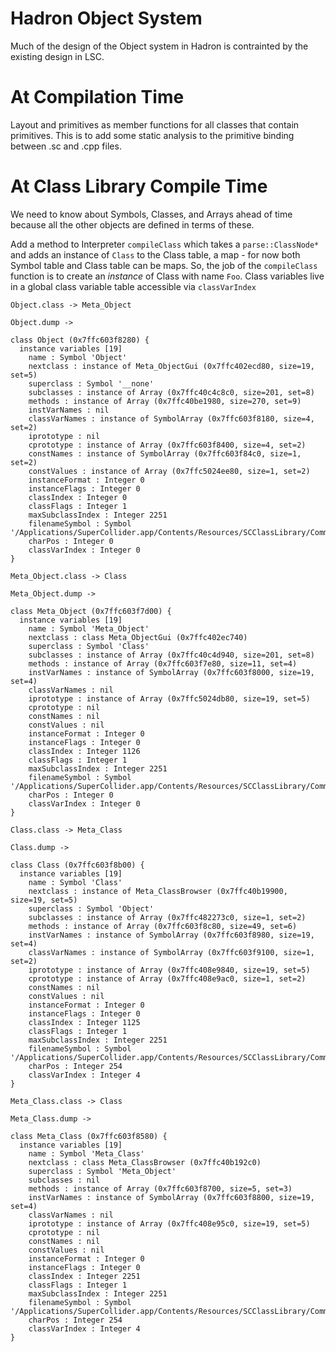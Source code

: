 # Hadron Object System

Much of the design of the Object system in Hadron is contrainted by the existing design in LSC.

# At Compilation Time

Layout and primitives as member functions for all classes that contain primitives. This is to add some static analysis
to the primitive binding between .sc and .cpp files.

# At Class Library Compile Time

We need to know about Symbols, Classes, and Arrays ahead of time because all the other objects are defined in terms
of these.

Add a method to Interpreter `compileClass` which takes a `parse::ClassNode*` and adds an instance of `Class` to the
Class table, a map - for now both Symbol table and Class table can be maps. So, the job of the `compileClass` function
is to create an *instance* of Class with name `Foo`. Class variables live in a global class variable table accessible
via `classVarIndex`

```
Object.class -> Meta_Object

Object.dump ->

class Object (0x7ffc603f8280) {
  instance variables [19]
    name : Symbol 'Object'
    nextclass : instance of Meta_ObjectGui (0x7ffc402ecd80, size=19, set=5)
    superclass : Symbol '__none'
    subclasses : instance of Array (0x7ffc40c4c8c0, size=201, set=8)
    methods : instance of Array (0x7ffc40be1980, size=270, set=9)
    instVarNames : nil
    classVarNames : instance of SymbolArray (0x7ffc603f8180, size=4, set=2)
    iprototype : nil
    cprototype : instance of Array (0x7ffc603f8400, size=4, set=2)
    constNames : instance of SymbolArray (0x7ffc603f84c0, size=1, set=2)
    constValues : instance of Array (0x7ffc5024ee80, size=1, set=2)
    instanceFormat : Integer 0
    instanceFlags : Integer 0
    classIndex : Integer 0
    classFlags : Integer 1
    maxSubclassIndex : Integer 2251
    filenameSymbol : Symbol '/Applications/SuperCollider.app/Contents/Resources/SCClassLibrary/Common/Core/Object.sc'
    charPos : Integer 0
    classVarIndex : Integer 0
}
```

```
Meta_Object.class -> Class

Meta_Object.dump ->

class Meta_Object (0x7ffc603f7d00) {
  instance variables [19]
    name : Symbol 'Meta_Object'
    nextclass : class Meta_ObjectGui (0x7ffc402ec740)
    superclass : Symbol 'Class'
    subclasses : instance of Array (0x7ffc40c4d940, size=201, set=8)
    methods : instance of Array (0x7ffc603f7e80, size=11, set=4)
    instVarNames : instance of SymbolArray (0x7ffc603f8000, size=19, set=4)
    classVarNames : nil
    iprototype : instance of Array (0x7ffc5024db80, size=19, set=5)
    cprototype : nil
    constNames : nil
    constValues : nil
    instanceFormat : Integer 0
    instanceFlags : Integer 0
    classIndex : Integer 1126
    classFlags : Integer 1
    maxSubclassIndex : Integer 2251
    filenameSymbol : Symbol '/Applications/SuperCollider.app/Contents/Resources/SCClassLibrary/Common/Core/Object.sc'
    charPos : Integer 0
    classVarIndex : Integer 0
}
```

```
Class.class -> Meta_Class

Class.dump ->

class Class (0x7ffc603f8b00) {
  instance variables [19]
    name : Symbol 'Class'
    nextclass : instance of Meta_ClassBrowser (0x7ffc40b19900, size=19, set=5)
    superclass : Symbol 'Object'
    subclasses : instance of Array (0x7ffc482273c0, size=1, set=2)
    methods : instance of Array (0x7ffc603f8c80, size=49, set=6)
    instVarNames : instance of SymbolArray (0x7ffc603f8980, size=19, set=4)
    classVarNames : instance of SymbolArray (0x7ffc603f9100, size=1, set=2)
    iprototype : instance of Array (0x7ffc408e9840, size=19, set=5)
    cprototype : instance of Array (0x7ffc408e9ac0, size=1, set=2)
    constNames : nil
    constValues : nil
    instanceFormat : Integer 0
    instanceFlags : Integer 0
    classIndex : Integer 1125
    classFlags : Integer 1
    maxSubclassIndex : Integer 2251
    filenameSymbol : Symbol '/Applications/SuperCollider.app/Contents/Resources/SCClassLibrary/Common/Core/Kernel.sc'
    charPos : Integer 254
    classVarIndex : Integer 4
}
```

```
Meta_Class.class -> Class

Meta_Class.dump ->

class Meta_Class (0x7ffc603f8580) {
  instance variables [19]
    name : Symbol 'Meta_Class'
    nextclass : class Meta_ClassBrowser (0x7ffc40b192c0)
    superclass : Symbol 'Meta_Object'
    subclasses : nil
    methods : instance of Array (0x7ffc603f8700, size=5, set=3)
    instVarNames : instance of SymbolArray (0x7ffc603f8800, size=19, set=4)
    classVarNames : nil
    iprototype : instance of Array (0x7ffc408e95c0, size=19, set=5)
    cprototype : nil
    constNames : nil
    constValues : nil
    instanceFormat : Integer 0
    instanceFlags : Integer 0
    classIndex : Integer 2251
    classFlags : Integer 1
    maxSubclassIndex : Integer 2251
    filenameSymbol : Symbol '/Applications/SuperCollider.app/Contents/Resources/SCClassLibrary/Common/Core/Kernel.sc'
    charPos : Integer 254
    classVarIndex : Integer 4
}
```
